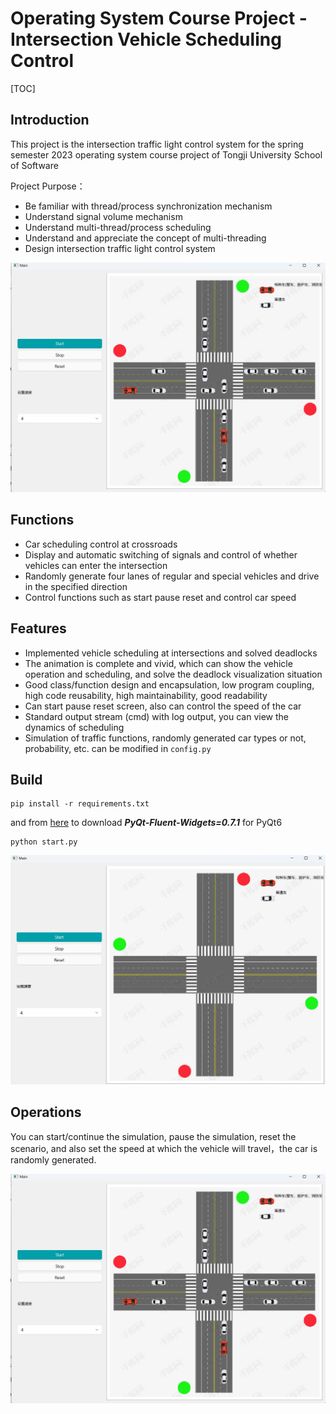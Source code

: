 # Operating System Course Project - Intersection Vehicle Scheduling Control

[TOC]



## Introduction

This project is the intersection traffic light control system for the spring semester 2023 operating system course project of Tongji University School of Software 

Project Purpose：

* Be familiar with thread/process synchronization mechanism 
* Understand signal volume mechanism 
* Understand multi-thread/process scheduling 
* Understand and appreciate the concept of multi-threading 
* Design intersection traffic light control system

![image-20230507232444662](./README.assets/image-20230507232444662.png)

## Functions

* Car scheduling control at crossroads
* Display and automatic switching of signals and control of whether vehicles can enter the intersection
* Randomly generate four lanes of regular and special vehicles and drive in the specified direction
* Control functions such as start pause reset and control car speed

## Features

* Implemented vehicle scheduling at intersections and solved deadlocks
* The animation is complete and vivid, which can show the vehicle operation and scheduling, and solve the deadlock visualization situation
* Good class/function design and encapsulation, low program coupling, high code reusability, high maintainability, good readability
* Can start pause reset screen, also can control the speed of the car
* Standard output stream (cmd) with log output, you can view the dynamics of scheduling
* Simulation of traffic functions, randomly generated car types or not, probability, etc. can be modified in  `config.py`

## Build

```
pip install -r requirements.txt 
```

and from [here](https://github.com/zhiyiYo/PyQt-Fluent-Widgets/tree/PyQt6) to download ***PyQt-Fluent-Widgets=0.7.1*** for PyQt6

```
python start.py
```

![image-20230507230132672](./README.assets/image-20230507230132672.png)

## Operations

You can start/continue the simulation, pause the simulation, reset the scenario, and also set the speed at which the vehicle will travel，the car is randomly generated.

![image-20230507232444662](./README.assets/image-20230507232444662.png)

